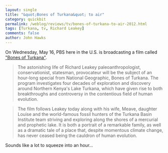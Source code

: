```yaml
---
layout: single 
title: "&quot;Bones of Turkana&quot; to air" 
category: quickbit
permalink: /weblog/reviews/tv/bones-of-turkana-to-air-2012.html
tags: [Turkana, tv, Richard Leakey] 
comments: false 
author: John Hawks 
---
```



On Wednesday, May 16, PBS here in the U.S. is broadcasting a film called <a href="http://www.pbs.org/programs/bones-turkana/">"Bones of Turkana"</a>. 

<blockquote>The astonishing life of Richard Leakey  paleoanthropologist, conservationist, statesman, provocateur will be the subject of an hour-long special from National Geographic, Bones of Turkana. The program investigates four decades of exploration and discovery around Northern Kenya's Lake Turkana, which have given rise to both breakthroughs and controversy in the contentious field of human evolution.</blockquote>

<blockquote>The film follows Leakey today  along with his wife, Meave, daughter Louise and the world-famous fossil hunters of the Turkana Basin Institute team  striving and exploring along the shores of a mercurial and prophetic lake. It is both a portrait of a remarkable family, as well as a dramatic tale of a place that, despite momentous climate change, has never ceased being the cauldron of human evolution.</blockquote>

Sounds like a lot to squeeze into an hour...

